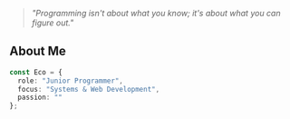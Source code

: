 > *"Programming isn't about what you know; it's about what you can figure out."*


## About Me
```typescript
const Eco = {
  role: "Junior Programmer",
  focus: "Systems & Web Development",
  passion: ""
};
```

<!--
**jericocarlos/jericocarlos** is a ✨ _special_ ✨ repository because its `README.md` (this file) appears on your GitHub profile.

Here are some ideas to get you started:

- 🔭 I’m currently working on ...
- 🌱 I’m currently learning ...
- 👯 I’m looking to collaborate on ...
- 🤔 I’m looking for help with ...
- 💬 Ask me about ...
- 📫 How to reach me: ...
- 😄 Pronouns: ...
- ⚡ Fun fact: ...
-->
